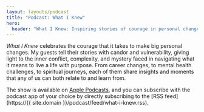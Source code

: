 ```yaml
---
layout: layouts/podcast
title: "Podcast: What I Knew"
hero:
  header: "What I Knew: Inspiring stories of courage in personal change"
---
```


_What I Knew_ celebrates the courage that it takes to make big personal changes. My guests tell their stories with candor and vulnerability, giving light to the inner conflict, complexity, and mystery faced in navigating what it means to live a life with purpose. From career changes, to mental health challenges, to spiritual journeys, each of them share insights and moments that any of us can both relate to and learn from.

The show is available on [Apple Podcasts](https://podcasts.apple.com/us/podcast/what-i-knew/id1830730924), and you can subscribe with the podcast app of your choice by directly subscribing to the [RSS feed](https://{{ site.domain }}/podcast/feed/what-i-knew.rss).
